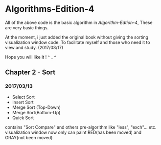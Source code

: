 # Algorithms-Edition-4

All of the above code is the basic algorithm in *Algorithm-Edtion-4*, These are very basic things. 

At the moment, i just added the original book without giving the sorting visualization window code. To facilitate myself and those who need it to view and study.  (2017/03/17)

Hope you will like it !            ^ _ ^





## Chapter 2 - Sort 

### 2017/03/13

- Select Sort 
- Insert Sort
- Merge Sort (Top-Down)
- Merge Sort(Bottom-Up)
- Quick Sort

contains "Sort Compare" and others pre-algorithm like "less",  "exch"... etc.
visualization window now only can paint RED(has been moved) and GRAY(not been moved)